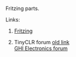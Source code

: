 Fritzing parts.

Links:

1. [Fritzing](http://fritzing.org/)

2. TinyCLR forum 
[old link](http://www.tinyclr.com/forum/)  
[GHI Electronics forum](https://forums.ghielectronics.com/)




 